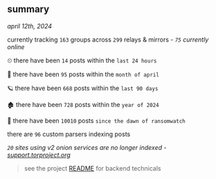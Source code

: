 
## summary
_april 12th, 2024_

currently tracking `163` groups across `299` relays & mirrors - _`75` currently online_

⏲ there have been `14` posts within the `last 24 hours`

🦈 there have been `95` posts within the `month of april`

🪐 there have been `668` posts within the `last 90 days`

🏚 there have been `728` posts within the `year of 2024`

🦕 there have been `10010` posts `since the dawn of ransomwatch`

there are `96` custom parsers indexing posts

_`20` sites using v2 onion services are no longer indexed - [support.torproject.org](https://support.torproject.org/onionservices/v2-deprecation/)_

> see the project [README](https://github.com/joshhighet/ransomwatch#ransomwatch--) for backend technicals
